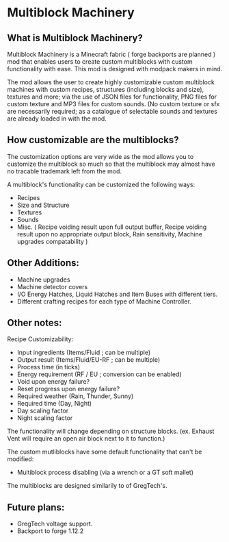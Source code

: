 # Multiblock Machinery


## What is Multiblock Machinery?
Multiblock Machinery is a Minecraft fabric
( forge backports are planned ) mod 
that enables users to create custom
multiblocks with custom functionality
with ease. This mod is designed with 
modpack makers in mind.

The mod allows the user to create highly
customizable custom multiblock machines
with custom recipes, structures (including
blocks and size), textures and more; via the use of JSON 
files for functionality, PNG files for 
custom texture and MP3 files for custom
sounds. (No custom texture or sfx are 
necessarily required; as a catalogue of selectable 
sounds and textures are already loaded in 
with the mod. 


## How customizable are the multiblocks?
The customization options are very wide as
the mod allows you to customize the multiblock
so much so that the multiblock may almost have 
no tracable trademark left from the mod.

A multiblock's functionality
can be customized the following ways:
 - Recipes
 - Size and Structure
 - Textures
 - Sounds
 - Misc. (
   Recipe voiding result upon full output buffer, 
Recipe voiding result upon no appropriate
output block, Rain sensitivity, Machine upgrades compatability
)


## Other Additions:
 - Machine upgrades
 - Machine detector covers
 - I/O Energy Hatches, Liquid Hatches and 
Item Buses with different tiers.
 - Different crafting recipes 
for each type of Machine Controller.


## Other notes:
Recipe Customizability:
 - Input ingredients (Items/Fluid ; can be multiple)
 - Output result (Items/Fluid/EU-RF ; can be multiple)
 - Process time (in ticks)
 - Energy requirement (RF / EU ; conversion can be enabled)
 - Void upon energy failure?
 - Reset progress upon energy failure?
 - Required weather (Rain, Thunder, Sunny)
 - Required time (Day, Night)
 - Day scaling factor
 - Night scaling factor

The functionality will change depending on
structure blocks. (ex. Exhaust Vent will require an
open air block next to it to function.)

The custom mutliblocks have some default
functionality that can't be modified:
 - Multiblock process disabling (via a
wrench or a GT soft mallet)
 
The multiblocks are designed similarily
to of GregTech's.


## Future plans:
 - GregTech voltage support.
 - Backport to forge 1.12.2